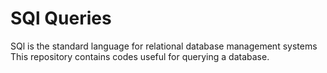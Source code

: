 # SQl Queries
SQl is the standard language for relational database management systems 
This repository contains codes useful for querying a database.

